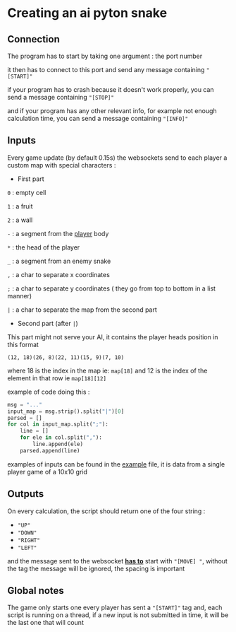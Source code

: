 # Creating an ai pyton snake


## Connection

The program has to start by taking one argument : the port number

it then has to connect to this port and send any message containing `"[START]"`

if your program has to crash because it doesn't work properly, you can send a message containing `"[STOP]"`

and if your program has any other relevant info, for example not enough calculation time, you can send a message containing `"[INFO]"`


## Inputs

Every game update (by default 0.15s) the websockets send to each player a custom map with special characters :

- First part

`0` : empty cell

`1` : a fruit

`2` : a wall

`-` : a segment from the <ins>player</ins> body

`*` : the head of the player

`_` : a segment from an enemy snake

`,` : a char to separate x coordinates

`;` : a char to separate y coordinates ( they go from top to bottom in a list manner)

`|` : a char to separate the map from the second part

- Second part (after `|`)

This part might not serve your AI, it contains the player heads position in this format

`(12, 18)(26, 8)(22, 11)(15, 9)(7, 10)`

where 18 is the index in the map ie: `map[18]` and 12 is the index of the element in that row ie `map[18][12]`

example of code doing this :
```python
msg = "..."
input_map = msg.strip().split("|")[0]
parsed = []
for col in input_map.split(";"):
    line = []
    for ele in col.split(","):
        line.append(ele)
    parsed.append(line)
```


examples of inputs can be found in the [example](example_input.txt) file, it is data from a single player game of a 10x10 grid



## Outputs

On every calculation, the script should return one of the four string :

- `"UP"`
- `"DOWN"`
- `"RIGHT"`
- `"LEFT"`

and the message sent to the websocket <ins>__has to__</ins> start with `"[MOVE] "`, without the tag the message will be ignored, the spacing is important


## Global notes

The game only starts one every player has sent a `"[START]"` tag and, each script is running on a thread, if a new input is not submitted in time, it will be the last one that will count